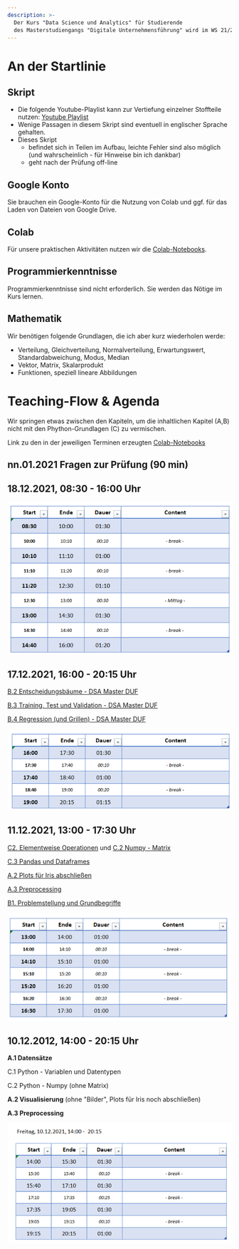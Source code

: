 ```yaml
---
description: >-
  Der Kurs "Data Science und Analytics" für Studierende
  des Masterstudiengangs "Digitale Unternehmensführung" wird im WS 21/22 von Prof. Dr. Dieter Greipl (HAW Landshut) gehalten.
---
```


# An der Startlinie 



## Skript

- Die folgende Youtube-Playlist kann zur Vertiefung einzelner Stoffteile nutzen: [Youtube Playlist](https://youtube.com/playlist?list=PLfGN40VwjduJPvtP9QUjC0rjM6-ePT9bg)
- Wenige Passagen in diesem Skript sind eventuell in englischer Sprache gehalten.
- Dieses Skript 
  - befindet sich in Teilen im Aufbau, leichte Fehler sind also möglich (und wahrscheinlich  - für Hinweise bin ich dankbar)
  - geht nach der Prüfung off-line



## Google Konto

Sie brauchen ein Google-Konto für die Nutzung von Colab und ggf. für das Laden von Dateien  von  Google Drive. 



## Colab

Für unsere praktischen Aktivitäten nutzen wir die [Colab-Notebooks](https://colab.research.google.com/). 



## Programmierkenntnisse

Programmierkenntnisse sind nicht erforderlich. Sie werden das Nötige  im Kurs lernen.



## Mathematik

Wir benötigen folgende Grundlagen, die ich aber kurz wiederholen werde:

- Verteilung, Gleichverteilung, Normalverteilung, Erwartungswert, Standardabweichung, Modus, Median
- Vektor, Matrix, Skalarprodukt
- Funktionen, speziell lineare Abbildungen



# Teaching-Flow & Agenda

Wir springen etwas zwischen den Kapiteln, um die inhaltlichen Kapitel (A,B) nicht mit den Phython-Grundlagen (C) zu vermischen.

Link zu den in der jeweiligen Terminen erzeugten [Colab-Notebooks](https://github.com/Prof-Greipl/dsml-duf)



## nn.01.2021 Fragen zur Prüfung (90 min)





## 18.12.2021, 08:30 - 16:00 Uhr



![image-20211218081837145](README.assets/image-20211218081837145.png)



## 17.12.2021, 16:00 - 20:15 Uhr

[B.2 Entscheidungsbäume - DSA Master DUF](https://the-technology-lab.gitbook.io/dsml-master-duf/S0aldZCOg4S1HudPOP87/ml/0c_decision_trees)

[B.3 Training, Test und Validation - DSA Master DUF](https://the-technology-lab.gitbook.io/dsml-master-duf/S0aldZCOg4S1HudPOP87/ml/0c_train_test_val)

[B.4 Regression (und Grillen) - DSA Master DUF](https://the-technology-lab.gitbook.io/dsml-master-duf/S0aldZCOg4S1HudPOP87/ml/0c_regression)



![image-20211217083343363](README.assets/image-20211217083343363.png)



## 11.12.2021, 13:00 - 17:30 Uhr

[C2. Elementweise Operationen](https://the-technology-lab.gitbook.io/dsml-master-duf/S0aldZCOg4S1HudPOP87/py/numpy#elementweise-operationen)  und [C.2 Numpy - Matrix](https://the-technology-lab.gitbook.io/dsml-master-duf/S0aldZCOg4S1HudPOP87/py/numpy#matrix) 

[C.3 Pandas und Dataframes](https://the-technology-lab.gitbook.io/dsml-master-duf/S0aldZCOg4S1HudPOP87/py/pandas-und-dataframes)

[A.2 Plots für Iris abschließen](https://the-technology-lab.gitbook.io/dsml-master-duf/S0aldZCOg4S1HudPOP87/da/0a4_visualisierung#plots-fuer-iris)

[A.3 Preprocessing](https://the-technology-lab.gitbook.io/dsml-master-duf/S0aldZCOg4S1HudPOP87/da/0a3_preprocessing/4-datentransformation)

[B1. Problemstellung und Grundbegriffe](https://the-technology-lab.gitbook.io/dsml-master-duf/S0aldZCOg4S1HudPOP87/ml/0c_ml_grundbegriffe)



![image-20211211090727800](README.assets/image-20211211090727800.png)





## 10.12.2012, 14:00 -  20:15 Uhr

**A.1 Datensätze**

C.1 Python -  Variablen und Datentypen

C.2 Python - Numpy (ohne Matrix)

**A.2 Visualisierung** (ohne "Bilder", Plots für Iris noch abschließen)

**A.3 Preprocessing**

![image-20211210130419842](README.assets/image-20211210130419842.png)

